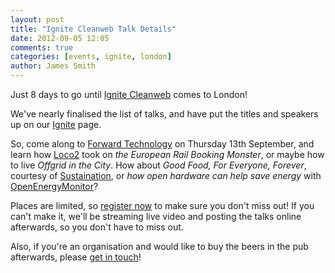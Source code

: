 ```yaml
---
layout: post
title: "Ignite Cleanweb Talk Details"
date: 2012-09-05 12:05
comments: true
categories: [events, ignite, london]
author: James Smith
---
```

Just 8 days to go until <a href='/ignite.html'>Ignite Cleanweb</a> comes to London!

We've nearly finalised the list of talks, and have put the titles and speakers up on our <a href='/ignite.html'>Ignite</a> page.

So, come along to <a href='http://forwardtechnology.co.uk/venue'>Forward Technology</a> on Thursday 13th September, and learn how <a href='http://loco2.com'>Loco2</a> took on <em>the European Rail Booking Monster</em>, or maybe how to live <em>Offgrid in the City</em>. How about <em>Good Food, For Everyone, Forever</em>, courtesy of <a href='http://sustaination.co'>Sustaination</a>, or <em>how open hardware can help save energy</em> with <a href='http://openenergymonitor.org/'>OpenEnergyMonitor</a>?

Places are limited, so <a href='http://www.meetup.com/Cleanweb-London/events/72550332/'>register now</a> to make sure you don't miss out! If you can't make it, we'll be streaming live video and posting the talks online afterwards, so you don't have to miss out.

Also, if you're an organisation and would like to buy the beers in the pub afterwards, please <a href='mailto:info@cleanweb.org.uk?subject=Ignite Beers'>get in touch</a>!